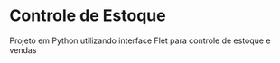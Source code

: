 # Controle de Estoque

Projeto em Python utilizando interface Flet para controle de estoque e vendas 
